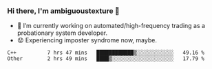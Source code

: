 ### Hi there, I'm ambiguoustexture 👋

<!--
**ambiguoustexture/ambiguoustexture** is a ✨ _special_ ✨ repository because its `README.md` (this file) appears on your GitHub profile.

Here are some ideas to get you started:
-->
- 🔭 I’m currently working on automated/high-frequency trading as a probationary system developer.
- :worried: Experiencing imposter syndrome now, maybe.

<!--START_SECTION:waka-->

```text
C++          7 hrs 47 mins   ████████████▒░░░░░░░░░░░░   49.16 %
Other        2 hrs 49 mins   ████▒░░░░░░░░░░░░░░░░░░░░   17.79 %
```

<!--END_SECTION:waka-->
